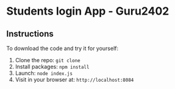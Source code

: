 # Students login App - Guru2402


## Instructions

To download the code and try it for yourself:

1. Clone the repo: `git clone `
1. Install packages: `npm install`
1. Launch: `node index.js`
1. Visit in your browser at: `http://localhost:8084`
